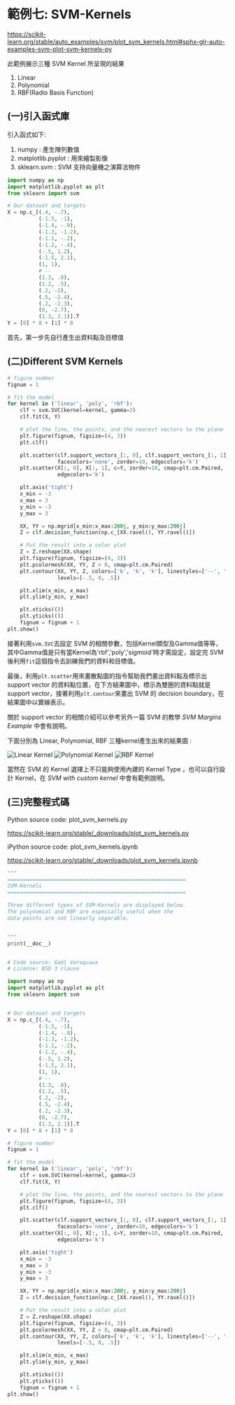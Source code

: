 # **範例七: SVM-Kernels**

https://scikit-learn.org/stable/auto_examples/svm/plot_svm_kernels.html#sphx-glr-auto-examples-svm-plot-svm-kernels-py

此範例展示三種 SVM Kernel 所呈現的結果

1. Linear
2. Polynomial
3. RBF(Radio Basis Function)

## (一)引入函式庫

引入函式如下:

1. numpy : 產生陣列數值
2. matplotlib.pyplot : 用來繪製影像
3. sklearn.svm : SVM 支持向量機之演算法物件

```python
import numpy as np
import matplotlib.pyplot as plt
from sklearn import svm
```
```python
# Our dataset and targets
X = np.c_[(.4, -.7),
          (-1.5, -1),
          (-1.4, -.9),
          (-1.3, -1.2),
          (-1.1, -.2),
          (-1.2, -.4),
          (-.5, 1.2),
          (-1.5, 2.1),
          (1, 1),
          # --
          (1.3, .8),
          (1.2, .5),
          (.2, -2),
          (.5, -2.4),
          (.2, -2.3),
          (0, -2.7),
          (1.3, 2.1)].T
Y = [0] * 8 + [1] * 8
```
首先，第一步先自行產生出資料點及目標值

## (二)Different SVM Kernels
```python
# figure number
fignum = 1

# fit the model
for kernel in ('linear', 'poly', 'rbf'):
    clf = svm.SVC(kernel=kernel, gamma=2)
    clf.fit(X, Y)

    # plot the line, the points, and the nearest vectors to the plane
    plt.figure(fignum, figsize=(4, 3))
    plt.clf()

    plt.scatter(clf.support_vectors_[:, 0], clf.support_vectors_[:, 1], s=80,
                facecolors='none', zorder=10, edgecolors='k')
    plt.scatter(X[:, 0], X[:, 1], c=Y, zorder=10, cmap=plt.cm.Paired,
                edgecolors='k')

    plt.axis('tight')
    x_min = -3
    x_max = 3
    y_min = -3
    y_max = 3

    XX, YY = np.mgrid[x_min:x_max:200j, y_min:y_max:200j]
    Z = clf.decision_function(np.c_[XX.ravel(), YY.ravel()])

    # Put the result into a color plot
    Z = Z.reshape(XX.shape)
    plt.figure(fignum, figsize=(4, 3))
    plt.pcolormesh(XX, YY, Z > 0, cmap=plt.cm.Paired)
    plt.contour(XX, YY, Z, colors=['k', 'k', 'k'], linestyles=['--', '-', '--'],
                levels=[-.5, 0, .5])

    plt.xlim(x_min, x_max)
    plt.ylim(y_min, y_max)

    plt.xticks(())
    plt.yticks(())
    fignum = fignum + 1
plt.show()
```
接著利用`svm.SVC`去設定 SVM 的相關參數，包括Kernel類型及Gamma值等等，其中Gamma值是只有當Kernel為'rbf','poly','sigmoid'時才需設定，設定完 SVM 後利用`fit`這個指令去訓練我們的資料和目標值。

最後，利用`plt.scatter`用來畫散點圖的指令幫助我們畫出資料點及標示出 support vector 的資料點位置，在下方結果圖中，標示為雙圈的資料點就是 support vector，接著利用`plt.contour`來畫出 SVM 的 decision boundary，在結果圖中以實線表示。

關於 support vector 的相關介紹可以參考另外一篇 SVM 的教學 *SVM Margins Example* 中會有說明。

下面分別為 Linear, Polynomial, RBF 三種kernel產生出來的結果圖 :

![Linear Kernel](https://github.com/I-Yun/machine-learning-python/blob/master/SVM/linear.PNG "Linear Kernel") ![Polynomial Kernel](https://github.com/I-Yun/machine-learning-python/blob/master/SVM/poly.PNG "Polynomial Kernel") ![RBF Kernel](https://github.com/I-Yun/machine-learning-python/blob/master/SVM/rbf.PNG "RBF Kernel")

當然在 SVM 的 Kernel 選擇上不只能夠使用內建的 Kernel Type ，也可以自行設計 Kernel，在 *SVM with custom kernel* 中會有範例說明。

## (三)完整程式碼

Python source code: plot_svm_kernels.py

https://scikit-learn.org/stable/_downloads/plot_svm_kernels.py

iPython source code: plot_svm_kernels.ipynb

https://scikit-learn.org/stable/_downloads/plot_svm_kernels.ipynb

```python
"""
=========================================================
SVM-Kernels
=========================================================

Three different types of SVM-Kernels are displayed below.
The polynomial and RBF are especially useful when the
data-points are not linearly separable.


"""
print(__doc__)


# Code source: Gaël Varoquaux
# License: BSD 3 clause

import numpy as np
import matplotlib.pyplot as plt
from sklearn import svm


# Our dataset and targets
X = np.c_[(.4, -.7),
          (-1.5, -1),
          (-1.4, -.9),
          (-1.3, -1.2),
          (-1.1, -.2),
          (-1.2, -.4),
          (-.5, 1.2),
          (-1.5, 2.1),
          (1, 1),
          # --
          (1.3, .8),
          (1.2, .5),
          (.2, -2),
          (.5, -2.4),
          (.2, -2.3),
          (0, -2.7),
          (1.3, 2.1)].T
Y = [0] * 8 + [1] * 8

# figure number
fignum = 1

# fit the model
for kernel in ('linear', 'poly', 'rbf'):
    clf = svm.SVC(kernel=kernel, gamma=2)
    clf.fit(X, Y)

    # plot the line, the points, and the nearest vectors to the plane
    plt.figure(fignum, figsize=(4, 3))
    plt.clf()

    plt.scatter(clf.support_vectors_[:, 0], clf.support_vectors_[:, 1], s=80,
                facecolors='none', zorder=10, edgecolors='k')
    plt.scatter(X[:, 0], X[:, 1], c=Y, zorder=10, cmap=plt.cm.Paired,
                edgecolors='k')

    plt.axis('tight')
    x_min = -3
    x_max = 3
    y_min = -3
    y_max = 3

    XX, YY = np.mgrid[x_min:x_max:200j, y_min:y_max:200j]
    Z = clf.decision_function(np.c_[XX.ravel(), YY.ravel()])

    # Put the result into a color plot
    Z = Z.reshape(XX.shape)
    plt.figure(fignum, figsize=(4, 3))
    plt.pcolormesh(XX, YY, Z > 0, cmap=plt.cm.Paired)
    plt.contour(XX, YY, Z, colors=['k', 'k', 'k'], linestyles=['--', '-', '--'],
                levels=[-.5, 0, .5])

    plt.xlim(x_min, x_max)
    plt.ylim(y_min, y_max)

    plt.xticks(())
    plt.yticks(())
    fignum = fignum + 1
plt.show()
```
